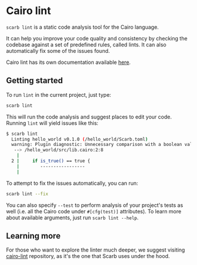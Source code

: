 # Cairo lint

`scarb lint` is a static code analysis tool for the Cairo language.

It can help you improve your code quality and consistency by checking the codebase against a set of predefined rules, called lints.
It can also automatically fix some of the issues found.

Cairo lint has its own documentation available [here](https://docs.swmansion.com/cairo-lint/).

## Getting started

To run `lint` in the current project, just type:

```sh
scarb lint
```

This will run the code analysis and suggest places to edit your code.
Running `lint` will yield issues like this:

```sh
$ scarb lint
  Linting hello_world v0.1.0 (/hello_world/Scarb.toml)
  warning: Plugin diagnostic: Unnecessary comparison with a boolean value. Use the variable directly.
   --> /hello_world/src/lib.cairo:2:8
    |
  2 |     if is_true() == true {
    |        -----------------
    |
```

To attempt to fix the issues automatically, you can run:

```sh
scarb lint --fix
```

You can also specify `--test` to perform analysis of your project's tests as well (i.e. all the Cairo code under `#[cfg(test)]` attributes).
To learn more about available arguments, just run `scarb lint --help`.

## Learning more

For those who want to explore the linter much deeper, we suggest visiting [cairo-lint](https://github.com/software-mansion/cairo-lint) repository, as it's the one that Scarb uses under the hood.
